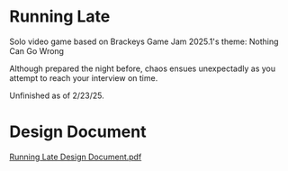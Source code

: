 # Running Late
Solo video game based on Brackeys Game Jam 2025.1's theme: Nothing Can Go Wrong

Although prepared the night before, chaos ensues unexpectadly as you attempt to reach your interview on time.

Unfinished as of 2/23/25.

# Design Document
[Running Late Design Document.pdf](https://github.com/user-attachments/files/18929639/Running.Late.Design.Document.pdf)
